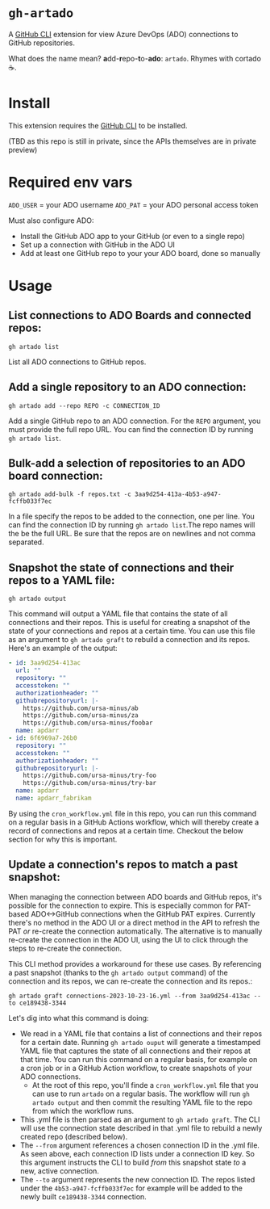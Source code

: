 # `gh-artado`

A [GitHub CLI](https://cli.github.com/) extension for view Azure DevOps (ADO) connections to GitHub repositories.

What does the name mean? **a**dd-**r**epo-**t**o-**ado**: `artado`. Rhymes with cortado ☕️.

# Install 

This extension requires the [GitHub CLI](https://cli.github.com/) to be installed.

(TBD as this repo is still in private, since the APIs themselves are in private preview)


# Required env vars

`ADO_USER` = your ADO username
`ADO_PAT` = your ADO personal access token

Must also configure ADO: 
- Install the GitHub ADO app to your GitHub (or even to a single repo)
- Set up a connection with GitHub in the ADO UI 
- Add at least one GitHub repo to your your ADO board, done so manually

# Usage 

## List connections to ADO Boards and connected repos: 

`gh artado list`

List all ADO connections to GitHub repos.

## Add a single repository to an ADO connection:

`gh artado add --repo REPO -c CONNECTION_ID`

Add a single GitHub repo to an ADO connection. For the `REPO` argument, you must provide the full repo URL. You can find the connection ID by running `gh artado list`.

## Bulk-add a selection of repositories to an ADO board connection:

 `gh artado add-bulk -f repos.txt -c 3aa9d254-413a-4b53-a947-fcffb033f7ec`

In a file specify the repos to be added to the connection, one per line. You can find the connection ID by running `gh artado list`.The repo names will the be the full URL. Be sure that the repos are on newlines and not comma separated.

## Snapshot the state of connections and their repos to a YAML file:

`gh artado output`

This command will output a YAML file that contains the state of all connections and their repos. This is useful for creating a snapshot of the state of your connections and repos at a certain time. You can use this file as an argument to `gh artado graft` to rebuild a connection and its repos. Here's an example of the output: 

```yaml
- id: 3aa9d254-413ac
  url: ""
  repository: ""
  accesstoken: ""
  authorizationheader: ""
  githubrepositoryurl: |-
    https://github.com/ursa-minus/ab
    https://github.com/ursa-minus/za
    https://github.com/ursa-minus/foobar
  name: apdarr
- id: 6f6969a7-26b0
  repository: ""
  accesstoken: ""
  authorizationheader: ""
  githubrepositoryurl: |-
    https://github.com/ursa-minus/try-foo
    https://github.com/ursa-minus/try-bar
  name: apdarr
  name: apdarr_fabrikam
```

By using the `cron_workflow.yml` file in this repo, you can run this command on a regular basis in a GitHub Actions workflow, which will thereby create a record of connections and repos at a certain time. Checkout the below section for why this is important. 

## Update a connection's repos to match a past snapshot: 

When managing the connection between ADO boards and GitHub repos, it's possible for the connection to expire. This is especially common for PAT-based ADO<->GitHub connections when the GitHub PAT expires. Currently there's no method in the ADO UI or a direct method in the API to refresh the PAT _or_ re-create the connection automatically. The alternative is to manually re-create the connection in the ADO UI, using the UI to click through the steps to re-create the connection. 

This CLI method provides a workaround for these use cases. By referencing a past snapshot (thanks to the `gh artado output` command) of the connection and its repos, we can re-create the connection and its repos.: 

`gh artado graft connections-2023-10-23-16.yml --from 3aa9d254-413ac --to ce189438-3344`

Let's dig into what this command is doing: 
- We read in a YAML file that contains a list of connections and their repos for a certain date. Running `gh artado ouput` will generate a timestamped YAML file that captures the state of all connections and their repos at that time. You can run this command on a regular basis, for example on a cron job or in a GitHub Action workflow, to create snapshots of your ADO connections.
  - At the root of this repo, you'll finde a `cron_workflow.yml` file that you can use to run `artado` on a regular basis. The workflow will run `gh artado output` and then commit the resulting YAML file to the repo from which the workflow runs.
- This .yml file is then parsed as an argument to `gh artado graft`. The CLI will use the connection state described in that .yml file to rebuild a newly created repo (described below). 
- The `--from` argument references a chosen connection ID in the .yml file. As seen above, each connection ID lists under a connection ID key. So this argument instructs the CLI to build _from_ this snapshot state _to_ a new, active connection. 
- The `--to` argument represents the new connection ID. The repos listed under the `4b53-a947-fcffb033f7ec` for example will be added to the newly built `ce189438-3344` connection.  

